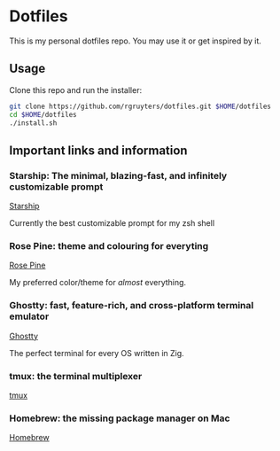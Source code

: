 # Dotfiles

This is my personal dotfiles repo. You may use it or get inspired by it.

## Usage

Clone this repo and run the installer:

```bash
git clone https://github.com/rgruyters/dotfiles.git $HOME/dotfiles
cd $HOME/dotfiles
./install.sh
```

## Important links and information

### Starship: The minimal, blazing-fast, and infinitely customizable prompt

[Starship](https://starship.rs/)

Currently the best customizable prompt for my zsh shell

### Rose Pine: theme and colouring for everyting

[Rose Pine](https://github.com/rose-pine)

My preferred color/theme for _almost_ everything.

### Ghostty: fast, feature-rich, and cross-platform terminal emulator

[Ghostty](https://ghostty.org)

The perfect terminal for every OS written in Zig.

### tmux: the terminal multiplexer

[tmux](https://github.com/tmux/tmux)

### Homebrew: the missing package manager on Mac

[Homebrew](https://brew.sh/)
